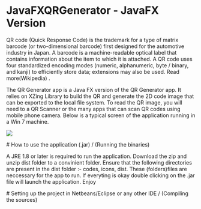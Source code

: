 # JavaFXQRGenerator - JavaFX Version
<p>
QR code (Quick Response Code) is the trademark for a type of matrix barcode (or two-dimensional barcode) first designed for the automotive industry in Japan. A barcode is a machine-readable optical label that contains information about the item to which it is attached. A QR code uses four standardized encoding modes (numeric, alphanumeric, byte / binary, and kanji) to efficiently store data; extensions may also be used. Read more(Wikipedia) .
</p>
<p>
The QR Generator app is a Java FX version of the QR Generator app. It relies on XZing Library to build the QR and generate the 2D code image that can be exported to the local file system. To read the QR image, you will need to a QR Scanner or the many apps that can scan QR codes using mobile phone camera.
Below is a typical screen of the application running in a Win 7 machine.
</p>
<p>
<img src="https://iworkslabs.files.wordpress.com/2015/03/qr_generator_1.png"/>
</p>
# How to use the application (.jar) / (Running the binaries)
<p>
A JRE 1.8 or later is required to run the application. Download the zip and unzip dist folder to a convinient folder. Ensure that the following directories are present in the dist folder :- codes, icons, dist. These (folders)files are  neccessary for the app to run. If everyting is okay double clicking on the .jar file will launch the application. Enjoy
</p>
# Setting up the project in Netbeans/Eclipse or any other IDE / (Compiling the sources)



